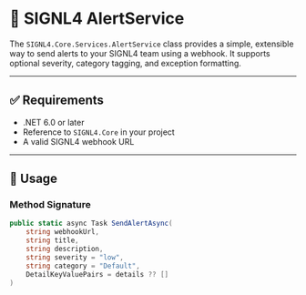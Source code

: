 # 📢 SIGNL4 AlertService

The `SIGNL4.Core.Services.AlertService` class provides a simple, extensible way to send alerts to your SIGNL4 team using a webhook. It supports optional severity, category tagging, and exception formatting.

---

## ✅ Requirements

- .NET 6.0 or later
- Reference to `SIGNL4.Core` in your project
- A valid SIGNL4 webhook URL

---

## 🚀 Usage

### Method Signature

```csharp
public static async Task SendAlertAsync(
    string webhookUrl,
    string title,
    string description,
    string severity = "low",
    string category = "Default",
    DetailKeyValuePairs = details ?? []
)

